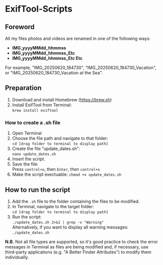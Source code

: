 # ExifTool-Scripts
## Foreword
All my files photos and videos are renamed in one of the following ways:
- **IMG_yyyyMMdd_hhmmss**
- **IMG_yyyyMMdd_hhmmss_Etc**
- **IMG_yyyyMMdd_hhmmss_Etc Etc**

For example, "IMG_20250620_184730", "IMG_20250620_184730_Vacation", or "IMG_20250620_184730_Vacation at the Sea".

## Preparation
1. Download and install Homebrew (https://brew.sh)
2. Install ExifTool from Terminal:  
  `brew install exiftool`

### How to create a .sh file
1. Open Terminal
2. Choose the file path and navigate to that folder:  
    `cd [drag folder to terminal to display path]`
3. Create the file "update_dates.sh":  
    `nano update_dates.sh`
4. Insert the script.
5. Save the file:  
    Press `control+o`, then `Enter`, then `control+x`
7. Make the script exectuable:
    `chmod +x update_dates.sh`

## How to run the script
1. Add the `.sh` file to the folder containing the files to be modified.
2. In Terminal, navigate to the target folder:  
    `cd [drag folder to terminal to display path]`  
4. Run the script:  
    `./update_dates.sh 2>&1 | grep -v "Warning"`  
Alternatively, if you want to display all warning messages:  
    `./update_dates.sh`
   
**N.B.** Not all file types are supported, so it's good practice to check the error messages in Terminal as files are being modified and, if necessary, use third-party applications (e.g. "A Better Finder Attributes") to modify them individually.
